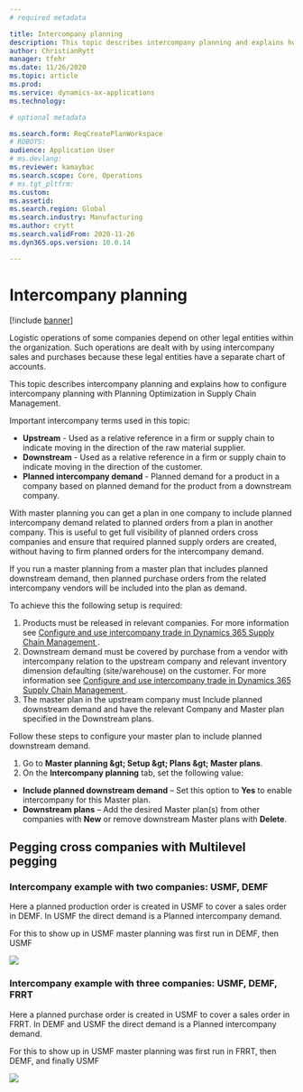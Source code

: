 ```yaml
---
# required metadata

title: Intercompany planning
description: This topic describes intercompany planning and explains how to configure intercompany planning with Planning Optimization in Supply Chain Management. 
author: ChristianRytt
manager: tfehr
ms.date: 11/26/2020
ms.topic: article
ms.prod: 
ms.service: dynamics-ax-applications
ms.technology: 

# optional metadata

ms.search.form: ReqCreatePlanWorkspace
# ROBOTS: 
audience: Application User
# ms.devlang: 
ms.reviewer: kamaybac
ms.search.scope: Core, Operations
# ms.tgt_pltfrm: 
ms.custom: 
ms.assetid: 
ms.search.region: Global
ms.search.industry: Manufacturing
ms.author: crytt
ms.search.validFrom: 2020-11-26
ms.dyn365.ops.version: 10.0.14

---
```

# Intercompany planning

[!include [banner](../../includes/banner.md)]

Logistic operations of some companies depend on other legal entities within the organization. Such operations are dealt with by using intercompany sales and purchases because these legal entities have a separate chart of accounts.

This topic describes intercompany planning and explains how to configure intercompany planning with Planning Optimization in Supply Chain Management.

Important intercompany terms used in this topic:

- **Upstream**  - Used as a relative reference in a firm or supply chain to indicate moving in the direction of the raw material supplier.
- **Downstream**  - Used as a relative reference in a firm or supply chain to indicate moving in the direction of the customer.
- **Planned intercompany demand**  - Planned demand for a product in a company based on planned demand for the product from a downstream company.

With master planning you can get a plan in one company to include planned intercompany demand related to planned orders from a plan in another company. This is useful to get full visibility of planned orders cross companies and ensure that required planned supply orders are created, without having to firm planned orders for the intercompany demand.

If you run a master planning from a master plan that includes planned downstream demand, then planned purchase orders from the related intercompany vendors will be included into the plan as demand.

To achieve this the following setup is required:

1. Products must be released in relevant companies.
 For more information see [Configure and use intercompany trade in Dynamics 365 Supply Chain Management ](https://docs.microsoft.com/en-us/learn/modules/configure-use-intercompany-trade-dyn365-supply-chain-mgmt/).
2. Downstream demand must be covered by purchase from a vendor with intercompany relation to the upstream company and relevant inventory dimension defaulting (site/warehouse) on the customer.
 For more information see [Configure and use intercompany trade in Dynamics 365 Supply Chain Management ](https://docs.microsoft.com/en-us/learn/modules/configure-use-intercompany-trade-dyn365-supply-chain-mgmt/).
3. The master plan in the upstream company must Include planned downstream demand and have the relevant Company and Master plan specified in the Downstream plans.

Follow these steps to configure your master plan to include planned downstream demand.

1. Go to  **Master planning \&gt; Setup \&gt; Plans \&gt; Master plans**.
2. On the  **Intercompany planning** tab, set the following value:

- **Include planned downstream demand**  – Set this option to  **Yes**  to enable intercompany for this Master plan.
- **Downstream plans** – Add the desired Master plan(s) from other companies with **New** or remove downstream Master plans with **Delete**.

## Pegging cross companies with Multilevel pegging

### Intercompany example with two companies: USMF, DEMF

Here a planned production order is created in USMF to cover a sales order in DEMF. In USMF the direct demand is a Planned intercompany demand.

For this to show up in USMF master planning was first run in DEMF, then USMF

![](RackMultipart20201126-4-ujgd4r_html_48f1cea32d00f81a.png)

### Intercompany example with three companies: USMF, DEMF, FRRT

Here a planned purchase order is created in USMF to cover a sales order in FRRT. In DEMF and USMF the direct demand is a Planned intercompany demand.

For this to show up in USMF master planning was first run in FRRT, then DEMF, and finally USMF

![](RackMultipart20201126-4-ujgd4r_html_bf1c4e48618fd97b.png)
